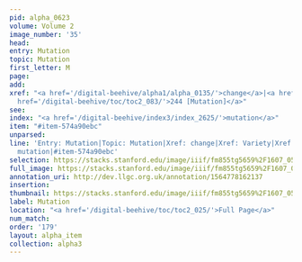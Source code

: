 ```yaml
---
pid: alpha_0623
volume: Volume 2
image_number: '35'
head: 
entry: Mutation
topic: Mutation
first_letter: M
page: 
add: 
xref: "<a href='/digital-beehive/alpha1/alpha_0135/'>change</a>|<a href='/digital-beehive/alpha5/alpha_0988/'>Variety</a>|<a
  href='/digital-beehive/toc/toc2_083/'>244 [Mutation]</a>"
see: 
index: "<a href='/digital-beehive/index3/index_2625/'>mutation</a>"
item: "#item-574a90ebc"
unparsed: 
line: 'Entry: Mutation|Topic: Mutation|Xref: change|Xref: Variety|Xref: 244 [Mutation]|Index:
  mutation|#item-574a90ebc'
selection: https://stacks.stanford.edu/image/iiif/fm855tg5659%2F1607_0502/284,243,3090,360/full/0/default.jpg
full_image: https://stacks.stanford.edu/image/iiif/fm855tg5659%2F1607_0502/full/full/0/default.jpg
annotation_uri: http://dev.llgc.org.uk/annotation/1564778162137
insertion: 
thumbnail: https://stacks.stanford.edu/image/iiif/fm855tg5659%2F1607_0502/284,243,600,180/250,/0/default.jpg
label: Mutation
location: "<a href='/digital-beehive/toc/toc2_025/'>Full Page</a>"
num_match: 
order: '179'
layout: alpha_item
collection: alpha3
---
```

